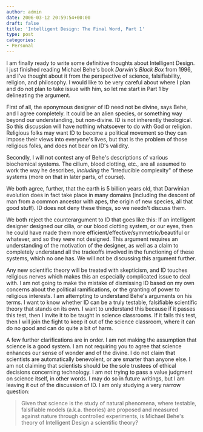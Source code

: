 ```yaml
---
author: admin
date: 2006-03-12 20:59:54+00:00
draft: false
title: 'Intelligent Design: The Final Word, Part 1'
type: post
categories:
- Personal
---
```


I am finally ready to write some definitive thoughts about Intelligent Design. I just finished reading Michael Behe's book _Darwin's Black Box_ from 1996, and I've thought about it from the perspective of science, falsifiability, religion, and philosophy. I would like to be very careful about where I plan and do not plan to take issue with him, so let me start in Part 1 by delineating the argument.

First of all, the eponymous designer of ID need not be divine, says Behe, and I agree completely. It could be an alien species, or something way beyond our understanding, but non-divine. ID is not inherently theological. So this discussion will have nothing whatsoever to do with God or religion. Religious folks may want ID to become a political movement so they can impose their views into everyone's lives, but that is the problem of those religious folks, and does not bear on ID's validity.

Secondly, I will not contest any of Behe's descriptions of various biochemical systems. The cilium, blood clotting, etc., are all assumed to work the way he describes, _including_ the "irreducible complexity" of these systems (more on that in later parts, of course).

We both agree, further, that the earth is 5 billion years old, that Darwinian evolution does in fact take place in many domains (including the descent of man from a common ancestor with apes, the origin of new species, all that good stuff). ID does not deny these things, so we needn't discuss them.

We both reject the counterargument to ID that goes like this: If an intelligent designer designed our cilia, or our blood clotting system, or our eyes, then he could have made them more efficient/effective/symmetric/beautiful or whatever, and so they were not designed. This argument requires an understanding of the motivation of the designer, as well as a claim to completely understand all the tradeoffs involved in the functioning of these systems, which no one has. We will not be discussing this argument further.

Any new scientific theory will be treated with skepticism, and ID touches religious nerves which makes this an especially complicated issue to deal with. I am not going to make the mistake of dismissing ID based on my own concerns about the political ramifications, or the granting of power to religious interests. I am attempting to understand Behe's arguments on his terms. I want to know whether ID can be a truly testable, falsifiable scientific theory that stands on its own. I want to understand this because if it passes this test, then I invite it to be taught in science classrooms. If it fails this test, then I will join the fight to keep it out of the science classroom, where it can do no good and can do quite a bit of harm.

A few further clarifications are in order. I am not making the assumption that science is a good system. I am not requiring you to agree that science enhances our sense of wonder and of the divine. I do not claim that scientists are automatically benevolent, or are smarter than anyone else. I am not claiming that scientists should be the sole trustees of ethical decisions concerning technology. I am not trying to pass a value judgment on science itself, in other words. I may do so in future writings, but I am leaving it out of the discussion of ID. I am only studying a very narrow question:



<blockquote>Given that science is the study of natural phenomena, where testable, falsifiable models (a.k.a. theories) are proposed and measured against nature through controlled experiments, is Michael Behe's theory of Intelligent Design a scientific theory?</blockquote>
